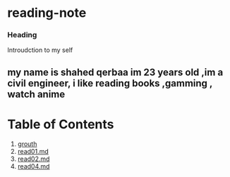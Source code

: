 # reading-note

### Heading 
Introudction to my self 
## my name is shahed qerbaa im 23 years old ,im a civil engineer, i like reading books ,gamming , watch anime 


# Table of Contents
1. [grouth](#growth)
2. [read01.md](#read01.md)
3. [read02.md](#read02.md)
4. [read04.md](#read04.md)




